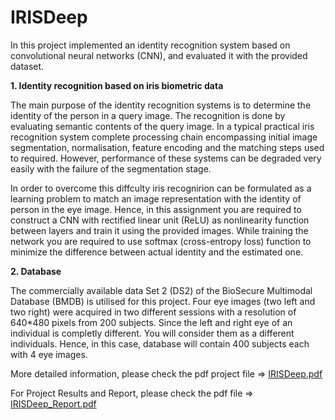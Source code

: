 # IRISDeep
In this project implemented an identity recognition system based on  convolutional neural networks (CNN), and evaluated it with the provided dataset.

**1. Identity recognition based on iris biometric data** 

The main purpose of the identity recognition systems is to determine the identity of the person in a 
query image. The recognition is done by evaluating semantic contents of the query image.
In a typical practical iris recognition system complete processing chain encompassing initial image 
segmentation, normalisation, feature encoding and the matching steps used to required. However, 
performance of these systems can be degraded very easily with the failure of the segmentation 
stage.

In order to overcome this diffculty iris recognirion can be formulated as a learning problem to match 
an image representation with the identity of person in the eye image. Hence, in this assignment you 
are required to construct a CNN with rectified linear unit (ReLU) as nonlinearity function between 
layers and train it using the provided images.
While training the network you are required to use softmax (cross-entropy loss) function to minimize 
the difference between actual identity and the estimated one.

**2. Database** 

The commercially available data Set 2 (DS2) of the BioSecure Multimodal Database (BMDB) is utilised 
for this project. Four eye images (two left and two right) were acquired in two different sessions with 
a resolution of 640*480 pixels from 200 subjects. Since the left and right eye of an individual is 
completly different. You will consider them as a different individuals. Hence, in this case, database 
will contain 400 subjects each with 4 eye images.

More detailed information, please check the pdf project file => [IRISDeep.pdf](https://github.com/ilbey/IRISDeep/files/9104651/IRISDeep.pdf)

For Project Results and Report, please check the pdf file => [IRISDeep_Report.pdf](https://github.com/ilbey/IRISDeep/files/9106403/IRISDeep_Report.pdf)
